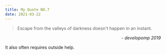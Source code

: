 ```yaml
---
title: My Quote NO.7
date: 2021-03-22
---
```


> Escape from the valleys of darkness doesn't happen in an instant.

<div style="text-align: right"><i>- developomp 2019</i></div>

It also often requires outside help.
